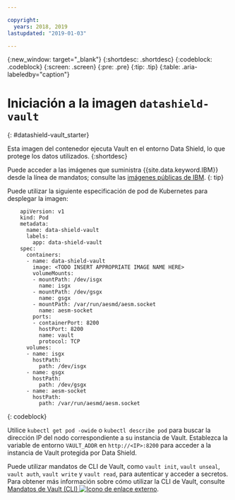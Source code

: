 ```yaml
---

copyright:
  years: 2018, 2019
lastupdated: "2019-01-03"

---
```


{:new_window: target="_blank"}
{:shortdesc: .shortdesc}
{:codeblock: .codeblock}
{:screen: .screen}
{:pre: .pre}
{:tip: .tip}
{:table: .aria-labeledby="caption"}

# Iniciación a la imagen `datashield-vault`
{: #datashield-vault_starter}

Esta imagen del contenedor ejecuta Vault en el entorno Data Shield, lo que protege los datos utilizados.
{:shortdesc}

Puede acceder a las imágenes que suministra {{site.data.keyword.IBM}} desde la línea de mandatos; consulte las [imágenes públicas de IBM](/docs/services/Registry/registry_public_images.html#public_images).
{: tip}

Puede utilizar la siguiente especificación de pod de Kubernetes para desplegar la imagen:

```
    apiVersion: v1
    kind: Pod
    metadata:
      name: data-shield-vault
      labels:
        app: data-shield-vault
    spec:
      containers:
      - name: data-shield-vault
        image: <TODO INSERT APPROPRIATE IMAGE NAME HERE>
        volumeMounts:
        - mountPath: /dev/isgx
          name: isgx
        - mountPath: /dev/gsgx
          name: gsgx
        - mountPath: /var/run/aesmd/aesm.socket
          name: aesm-socket
        ports:
        - containerPort: 8200
          hostPort: 8200
          name: vault
          protocol: TCP
      volumes:
      - name: isgx
        hostPath:
          path: /dev/isgx
      - name: gsgx
        hostPath:
          path: /dev/gsgx
      - name: aesm-socket
        hostPath:
          path: /var/run/aesmd/aesm.socket
```
{: codeblock}

Utilice `kubectl get pod -owide` o `kubectl describe pod` para buscar la dirección IP del nodo correspondiente a su instancia de Vault. Establezca la variable de entorno `VAULT_ADDR` en `http://<IP>:8200` para acceder a la instancia de Vault protegida por Data Shield.

Puede utilizar mandatos de CLI de Vault, como `vault init`, `vault unseal`, `vault auth`, `vault write` y `vault read`, para autenticar y acceder a secretos. Para obtener más información sobre cómo utilizar la CLI de Vault, consulte [Mandatos de Vault (CLI) ![Icono de enlace externo](../../../icons/launch-glyph.svg "Icono de enlace externo")](https://www.vaultproject.io/docs/commands/index.html).
